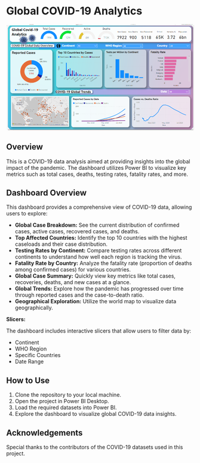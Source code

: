 # Global COVID-19 Analytics

![Dashboard Preview](covid19_dashboard_preview.png)

## Overview

This is a COVID-19 data analysis aimed at providing insights into the global impact of the pandemic. The dashboard utilizes Power BI to visualize key metrics such as total cases, deaths, testing rates, fatality rates, and more.

## Dashboard Overview

This dashboard provides a comprehensive view of COVID-19 data, allowing users to explore:

* **Global Case Breakdown:** See the current distribution of confirmed cases, active cases, recovered cases, and deaths.
* **Top Affected Countries:** Identify the top 10 countries with the highest caseloads and their case distribution.
* **Testing Rates by Continent:** Compare testing rates across different continents to understand how well each region is tracking the virus.
* **Fatality Rate by Country:** Analyze the fatality rate (proportion of deaths among confirmed cases) for various countries.
* **Global Case Summary:** Quickly view key metrics like total cases, recoveries, deaths, and new cases at a glance.
* **Global Trends:** Explore how the pandemic has progressed over time through reported cases and the case-to-death ratio.
* **Geographical Exploration:** Utilize the world map to visualize data geographically.

**Slicers:**

The dashboard includes interactive slicers that allow users to filter data by:

* Continent
* WHO Region
* Specific Countries
* Date Range

## How to Use

1. Clone the repository to your local machine.
2. Open the project in Power BI Desktop.
3. Load the required datasets into Power BI.
4. Explore the dashboard to visualize global COVID-19 data insights.

## Acknowledgements

Special thanks to the contributors of the COVID-19 datasets used in this project.
